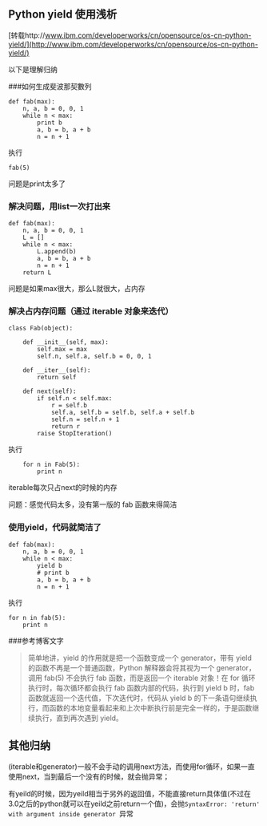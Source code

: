 ## Python yield 使用浅析

[转载http://www.ibm.com/developerworks/cn/opensource/os-cn-python-yield/](http://www.ibm.com/developerworks/cn/opensource/os-cn-python-yield/)

以下是理解归纳

###如何生成斐波那契數列

	def fab(max): 
    	n, a, b = 0, 0, 1 
    	while n < max: 
        	print b 
        	a, b = b, a + b 
        	n = n + 1
        		
        		
 执行
 
	fab(5)
    
问题是print太多了

### 解决问题，用list一次打出来

	def fab(max): 
    	n, a, b = 0, 0, 1 
    	L = [] 
    	while n < max: 
        	L.append(b) 
        	a, b = b, a + b 
        	n = n + 1 
    	return L
 
 
问题是如果max很大，那么L就很大，占内存


### 解决占内存问题（通过 iterable 对象来迭代）


	class Fab(object): 

    	def __init__(self, max): 
        	self.max = max 
        	self.n, self.a, self.b = 0, 0, 1 

    	def __iter__(self): 
       		return self 

    	def next(self): 
        	if self.n < self.max: 
            	r = self.b 
            	self.a, self.b = self.b, self.a + self.b 
            	self.n = self.n + 1 
       			return r 
      		raise StopIteration()
 
 执行
 
 	       
        for n in Fab(5):
        	print n
 
 iterable每次只占next的时候的内存
 
 问题：感觉代码太多，没有第一版的 fab 函数来得简洁
 
### 使用yield，代码就简洁了


	def fab(max): 
    	n, a, b = 0, 0, 1 
    	while n < max: 
        	yield b 
        	# print b 
        	a, b = b, a + b 
        	n = n + 1
        
执行
	
	for n in fab(5):
		print n 	
        
        

###参考博客文字

>简单地讲，yield 的作用就是把一个函数变成一个 generator，带有 yield 的函数不再是一个普通函数，Python 解释器会将其视为一个 generator，调用 fab(5) 不会执行 fab 函数，而是返回一个 iterable 对象！在 for 循环执行时，每次循环都会执行 fab 函数内部的代码，执行到 yield b 时，fab 函数就返回一个迭代值，下次迭代时，代码从 yield b 的下一条语句继续执行，而函数的本地变量看起来和上次中断执行前是完全一样的，于是函数继续执行，直到再次遇到 yield。
        
## 其他归纳

(iterable和generator)一般不会手动的调用next方法，而使用for循环，如果一直使用next，当到最后一个没有的时候，就会抛异常；  

有yeild的时候，因为yeild相当于另外的返回值，不能直接return具体值(不过在3.0之后的python就可以在yeild之前return一个值)，会抛`SyntaxError: 'return' with argument inside generator `异常

        
        
        
        
        
        
        
        
        
        
        